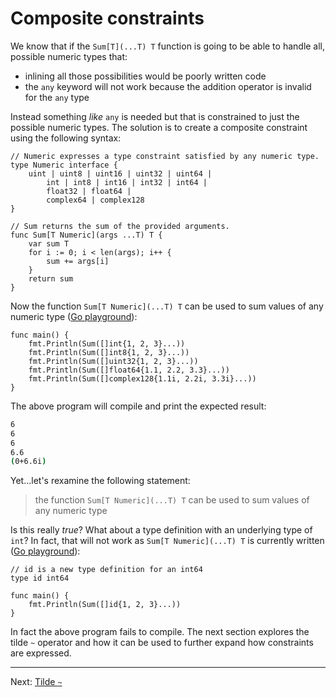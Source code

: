 # Composite constraints

We know that if the `Sum[T](...T) T` function is going to be able to handle all, possible numeric types that:

* inlining all those possibilities would be poorly written code
* the `any` keyword will not work because the addition operator is invalid for the `any` type

Instead something _like_ `any` is needed but that is constrained to just the possible numeric types. The solution is to create a composite constraint using the following syntax:

```golang
// Numeric expresses a type constraint satisfied by any numeric type.
type Numeric interface {
	uint | uint8 | uint16 | uint32 | uint64 |
		int | int8 | int16 | int32 | int64 |
		float32 | float64 |
		complex64 | complex128
}

// Sum returns the sum of the provided arguments.
func Sum[T Numeric](args ...T) T {
	var sum T
	for i := 0; i < len(args); i++ {
		sum += args[i]
	}
	return sum
}
```

Now the function `Sum[T Numeric](...T) T` can be used to sum values of any numeric type ([Go playground](https://gotipplay.golang.org/p/8YcJ9KkVZvg)):

```golang
func main() {
	fmt.Println(Sum([]int{1, 2, 3}...))
	fmt.Println(Sum([]int8{1, 2, 3}...))
	fmt.Println(Sum([]uint32{1, 2, 3}...))
	fmt.Println(Sum([]float64{1.1, 2.2, 3.3}...))
	fmt.Println(Sum([]complex128{1.1i, 2.2i, 3.3i}...))
}
```

The above program will compile and print the expected result:

```bash
6
6
6
6.6
(0+6.6i)
```

Yet...let's rexamine the following statement:

> the function `Sum[T Numeric](...T) T` can be used to sum values of any numeric type

Is this really _true_? What about a type definition with an underlying type of `int`? In fact, that will not work as `Sum[T Numeric](...T) T` is currently written ([Go playground](https://gotipplay.golang.org/p/YohUg7xdUIl)):

```golang
// id is a new type definition for an int64
type id int64

func main() {
	fmt.Println(Sum([]id{1, 2, 3}...))
}
```

In fact the above program fails to compile. The next section explores the tilde `~` operator and how it can be used to further expand how constraints are expressed.

---

Next: [Tilde `~`](./06-tilde.md)

